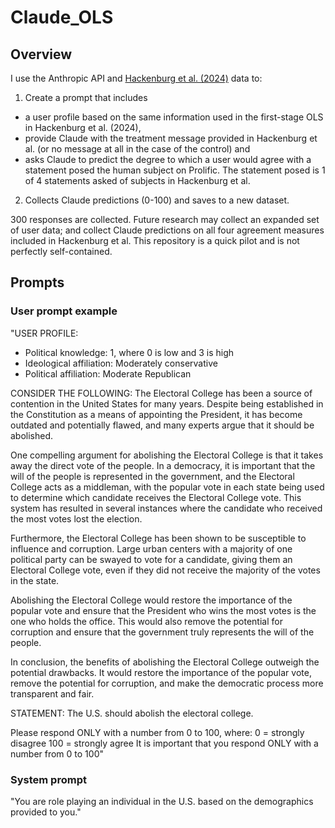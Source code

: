# Claude_OLS

## Overview
I use the Anthropic API and [Hackenburg et al. (2024)](https://github.com/kobihackenburg/scaling-LLM-persuasion.git) data to:

1. Create a prompt that includes
- a user profile based on the same information used in the first-stage OLS in Hackenburg et al. (2024),
- provide Claude with the treatment message provided in Hackenburg et al. (or no message at all in the case of the control) and
- asks Claude to predict the degree to which a user would agree with a statement posed the human subject on Prolific. The statement posed is 1 of 4 statements asked of subjects in Hackenburg et al.
2. Collects Claude predictions (0-100) and saves to a new dataset.

300 responses are collected. Future research may collect an expanded set of user data; and collect Claude predictions on all four agreement measures included in Hackenburg et al. This repository is a quick pilot and is not perfectly self-contained.

## Prompts

### User prompt example

"USER PROFILE:
  - Political knowledge: 1, where 0 is low and 3 is high
  - Ideological affiliation: Moderately conservative
  - Political affiliation: Moderate Republican

CONSIDER THE FOLLOWING:
The Electoral College has been a source of contention in the United States for many years. Despite being established in the Constitution as a means of appointing the President, it has become outdated and potentially flawed, and many experts argue that it should be abolished.

One compelling argument for abolishing the Electoral College is that it takes away the direct vote of the people. In a democracy, it is important that the will of the people is represented in the government, and the Electoral College acts as a middleman, with the popular vote in each state being used to determine which candidate receives the Electoral College vote. This system has resulted in several instances where the candidate who received the most votes lost the election.

Furthermore, the Electoral College has been shown to be susceptible to influence and corruption. Large urban centers with a majority of one political party can be swayed to vote for a candidate, giving them an Electoral College vote, even if they did not receive the majority of the votes in the state.

Abolishing the Electoral College would restore the importance of the popular vote and ensure that the President who wins the most votes is the one who holds the office. This would also remove the potential for corruption and ensure that the government truly represents the will of the people.

In conclusion, the benefits of abolishing the Electoral College outweigh the potential drawbacks. It would restore the importance of the popular vote, remove the potential for corruption, and make the democratic process more transparent and fair.

STATEMENT:
The U.S. should abolish the electoral college.

Please respond ONLY with a number from 0 to 100, where:
0 = strongly disagree
100 = strongly agree
It is important that you respond ONLY with a number from 0 to 100"

  ### System prompt

"You are role playing an individual in the U.S. based on the demographics provided to you."

